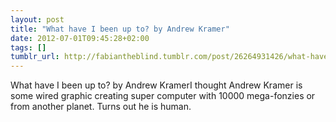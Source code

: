 ```yaml
---
layout: post
title: "What have I been up to? by Andrew Kramer"
date: 2012-07-01T09:45:28+02:00
tags: []
tumblr_url: http://fabiantheblind.tumblr.com/post/26264931426/what-have-i-been-up-to-by-andrew-kramer
---
```

What have I been up to? by Andrew KramerI thought Andrew Kramer is some wired graphic creating super computer with 10000 mega-fonzies or from another planet. Turns out he is human.

